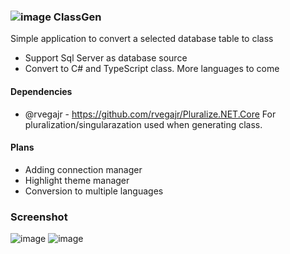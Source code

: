 
### ![image](https://user-images.githubusercontent.com/12003810/182544555-a578d2d4-834d-4a74-a66b-52d03c29ec2f.png) ClassGen

Simple application to convert a selected database table to class

- Support Sql Server as database source
- Convert to C# and TypeScript class. More languages to come

#### Dependencies
- @rvegajr - https://github.com/rvegajr/Pluralize.NET.Core For pluralization/singularazation used when generating class.

#### Plans
- Adding connection manager
- Highlight theme manager
- Conversion to multiple languages

### Screenshot

![image](https://user-images.githubusercontent.com/12003810/182914856-2290e6a6-9fae-4bbb-9e02-cecc4b4ef463.png)
![image](https://user-images.githubusercontent.com/12003810/182914936-847250f5-aa05-46fe-8e4e-60ac3d22fcd4.png)


